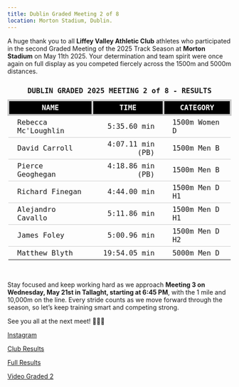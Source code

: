 ```yaml
---
title: Dublin Graded Meeting 2 of 8
location: Morton Stadium, Dublin.
---
```


A huge thank you to all <b>Liffey Valley Athletic Club</b> athletes who participated in the second Graded Meeting of the 2025 Track Season at <b>Morton Stadium</b> on May 11th 2025. Your determination and team spirit were once again on full display as you competed fiercely across the 1500m and 5000m distances.

<table style="border-collapse: collapse; font-family: Consolas, monospace;"> <thead> <tr><td colspan="3" style="text-align: center; padding: 10px;"><b>DUBLIN GRADED 2025 MEETING 2 of 8 - RESULTS</b></td></tr> <tr style="background-color: #000; color: #fff;"> <th style="border: 4px solid #ccc; padding: 5px 20px; text-align: center;">NAME</th> <th style="border: 4px solid #ccc; padding: 5px 20px; text-align: center;">TIME</th> <th style="border: 4px solid #ccc; padding: 5px 20px; text-align: center;">CATEGORY</th> </tr> </thead> <tbody> <tr style="border-bottom: 1px solid #ccc;"><td style="padding: 5px 20px;">Rebecca Mc'Loughlin</td><td style="text-align: right; padding: 5px 20px;">5:35.60 min</td><td style="padding: 5px 20px;">1500m Women D</td></tr> <tr style="border-bottom: 1px solid #ccc;"><td style="padding: 5px 20px;">David Carroll</td><td style="text-align: right; padding: 5px 20px;">4:07.11 min (PB)</td><td style="padding: 5px 20px;">1500m Men B</td></tr> <tr style="border-bottom: 1px solid #ccc;"><td style="padding: 5px 20px;">Pierce Geoghegan</td><td style="text-align: right; padding: 5px 20px;">4:18.86 min (PB)</td><td style="padding: 5px 20px;">1500m Men B</td></tr> <tr style="border-bottom: 1px solid #ccc;"><td style="padding: 5px 20px;">Richard Finegan</td><td style="text-align: right; padding: 5px 20px;">4:44.00 min</td><td style="padding: 5px 20px;">1500m Men D H1</td></tr> <tr style="border-bottom: 1px solid #ccc;"><td style="padding: 5px 20px;">Alejandro Cavallo</td><td style="text-align: right; padding: 5px 20px;">5:11.86 min</td><td style="padding: 5px 20px;">1500m Men D H1</td></tr> <tr style="border-bottom: 1px solid #ccc;"><td style="padding: 5px 20px;">James Foley</td><td style="text-align: right; padding: 5px 20px;">5:00.96 min</td><td style="padding: 5px 20px;">1500m Men D H2</td></tr> <tr><td style="padding: 5px 20px;">Matthew Blyth</td><td style="text-align: right; padding: 5px 20px;">19:54.05 min</td><td style="padding: 5px 20px;">5000m Men D</td></tr> </tbody> </table> <br>


Stay focused and keep working hard as we approach <b>Meeting 3 on Wednesday, May 21st in Tallaght, starting at 6:45 PM</b>, with the 1 mile and 10,000m on the line. Every stride counts as we move forward through the season, so let’s keep training smart and competing strong.

See you all at the next meet! 🏃‍♂️🔥

<a href="https://www.instagram.com/p/DJkNhqnOgi-/?img_index=10" target="_blank" rel="noopener noreferrer">Instagram</a>

<a href="/races/2025-05-11-Dublin-Graded-2/" target="_blank" rel="noopener noreferrer">Club Results</a>

<a href="http://pastresults.dublinathletics.com/graded25-2/menu.html" target="_blank" rel="noopener noreferrer">Full Results</a>

<a href="https://www.youtube.com/live/x3nxIo-fLQE" target="_blank">Video Graded 2</a>